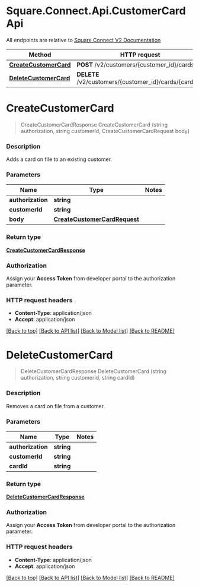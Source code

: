 # Square.Connect.Api.CustomerCardApi

All endpoints are relative to [Square Connect V2 Documentation](https://docs.connect.squareup.com/api/connect/v2/#navsection-endpoints)

Method | HTTP request 
------------- | ------------- 
[**CreateCustomerCard**](CustomerCardApi.md#createcustomercard) | **POST** /v2/customers/{customer_id}/cards
[**DeleteCustomerCard**](CustomerCardApi.md#deletecustomercard) | **DELETE** /v2/customers/{customer_id}/cards/{card_id}


# **CreateCustomerCard**
> CreateCustomerCardResponse CreateCustomerCard (string authorization, string customerId, CreateCustomerCardRequest body)

### Description

Adds a card on file to an existing customer.

### Parameters

Name | Type | Notes
------------- | ------------- | -------------
 **authorization** | **string**| 
 **customerId** | **string**| 
 **body** | [**CreateCustomerCardRequest**](CreateCustomerCardRequest.md)| 

### Return type

[**CreateCustomerCardResponse**](CreateCustomerCardResponse.md)

### Authorization

Assign your **Access Token** from developer portal to the authorization parameter.

### HTTP request headers

 - **Content-Type**: application/json
 - **Accept**: application/json

[[Back to top]](#) [[Back to API list]](../README.md#documentation-for-api-endpoints) [[Back to Model list]](../README.md#documentation-for-models) [[Back to README]](../README.md)

# **DeleteCustomerCard**
> DeleteCustomerCardResponse DeleteCustomerCard (string authorization, string customerId, string cardId)

### Description

Removes a card on file from a customer.

### Parameters

Name | Type | Notes
------------- | ------------- | -------------
 **authorization** | **string**| 
 **customerId** | **string**| 
 **cardId** | **string**| 

### Return type

[**DeleteCustomerCardResponse**](DeleteCustomerCardResponse.md)

### Authorization

Assign your **Access Token** from developer portal to the authorization parameter.

### HTTP request headers

 - **Content-Type**: application/json
 - **Accept**: application/json

[[Back to top]](#) [[Back to API list]](../README.md#documentation-for-api-endpoints) [[Back to Model list]](../README.md#documentation-for-models) [[Back to README]](../README.md)

